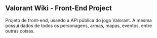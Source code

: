 ## Valorant Wiki - Front-End Project
Projeto de front-end, usando a API pública do jogo Valorant. A mesma possui dados de todos os personagens, armas, mapas, eventos, entre outras coisas.
